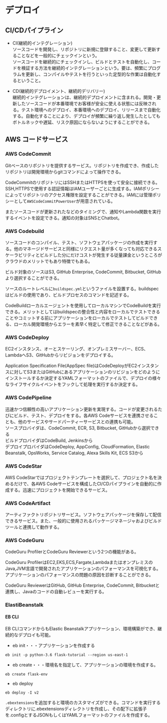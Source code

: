 # デプロイ
## CI/CDパイプライン
- CI(継続的インテグレーション)  
ソースコードを開発し、リポジトリに新規に登録すること、変更して更新することなどを一般的にチェックインという。  
ソースコードを継続的にチェックインし、ビルドとテストを自動化し、コードを検証する方法を継続的インテグレーションという。要は、頻繁にプログラムを更新し、コンパイルやテストを行うといった定型的な作業は自動化するということ。  
  
- CD(継続的デプロイメント、継続的デリバリー)  
継続的インテグレーションは、継続的デプロイメントに含まれる。開発・更新したソースコードが本番環境でお客様が安全に使える状態には反映される。テスト環境へのデプロイ、本番環境へのデプロイ、リリースまで自動化する。自動化することにより、デプロイが頻繁に繰り返し発生したとしてもボトルネックや遅延、リスク原因にならないようにすることができる。  
  
## AWS コードサービス
### AWS CodeCommit
Gitベースのリポジトリを提供するサービス。リポジトリを作成でき、作成したリポジトリは開発環境からgitコマンドによって操作できる。  
  
CodeCommitのリポジトリにはSSHまたはHTTPSを使って安全に接続できる。SSH,HTTPSで使用する認証情報はIAMユーザーごとに生成する。IAMポリシーによってリポジトリのアクセス権限を設定することができる。IAMには管理ポリシーとして`AWSCodeCommitPowerUser`が用意されている。  
  
またソースコードが更新されたなどのタイミングで、通知やLambda関数を実行するイベントを設定できる。通知の対象はSNSとChatbot。  
  
### AWS Codebuild
ソースコードのコンパイル、テスト、ソフトウェアパッケージの作成を実行する。他のマネージドサービスと同様にリクエスト量が多くなっても対応できるスケーラビリティとビルドした分にだけコストが発生する従量課金というところがクラウドのメリットでもあり特徴でもある。  
  
ビルド対象のソースはS3, GitHub Enterprise, CodeCommit, Bitbucket, GitHubより選択することができる。  
  
ソースのルートレベルに`buildspec.yml`というファイルを設置する。buildspecはビルドの使用であり、ビルドプロセスのコマンドを記述する。  
  
CodeBuildローカルエージェントを使用してローカルマシンでCodeBuildを実行できる。メリットとしてはbuildspecの整合性と内容をローカルでテストできることやコミットする前にアプリケーションをローカルでテストしてビルドできる、ローカル開発環境からエラーを素早く特定して修正できることなどがある。  
  
### AWS CodeDeploy
EC2インスタンス、オーとスケーリング、オンプレミスサーバー、ECS、LambdaへS3、GitHubからリビジョンをデプロイする。  
  
Application Specification File(AppSpec file)はCodeDeployがEC2インスタンスに対してS3またはGitHubにあるアプリケーションのリビジョンをどのようにインストールするか決定するYAMLフォーマットのファイルで、デプロイの様々なライフサイクルイベントをフックして処理を実行するか決定する。  
  
### AWS CodePipeline
迅速かつ信頼性の高いアプリケーション更新を実現する。コードが変更されるたびにビルド、テスト、デプロイをする。各AWS Codeサービスを連携させることも、他のサービスやサードパーティーサービスとの連携も可能。  
ソースプロバイダは、CodeCommit, ECR, S3, Bitbucket, GitHubから選択できる  
ビルドプロバイダはCodeBuild, Jenkinsから  
デプロイプロバイダはCodeDeploy, AppConfig, CloudFormation, Elastic Beanstalk, OpsWorks, Service Catalog, Alexa Skills Kit, ECS S3から  
  
### AWS CodeStar
AWS CodeStarではプロジェクトテンプレートを選択して、プロジェクト名を決めるだけで、各AWS Codeサービスを構成したCI/CDパイプラインを自動的に作成する。迅速にプロジェクトを開始できるサービス。  
  
### AWS CodeArtifact
アーティファクトリポジトリサービス。ソフトウェアパッケージを保存して配信できるサービス。また、一般的に使用されるパッケージマネージャおよびビルドツールと連携して動作する。  
  
### AWS CodeGuru
CodeGuru ProfilerとCodeGuru Reviewerという2つの機能がある。  
  
CodeGuru ProfilerはEC2,EKS,ECS,Fargate,LambdaまたはオンプレミスのJava,JVM言語で開発されたアプリケーションのパフォーマンスを可視化する。アプリケーションのパフォーマンスの問題の原因を診断することができる。  
  
CodeGuru ReviewerはGitHub, GitHub Enterprise, CodeCommit, Bitbucketと連携し、Javaのコードの自動レビューを実行する。

### ElastiBeanstalk 
#### EB CLI
EB CLIコマンドからもElastic Beanstalkアプリケーション、環境構築ができ、継続的なデプロイも可能。  
- eb init・・・アプリケーションを作成する
```
eb init -p python-3.6 flask-tutorial --region us-east-1
```
  
- eb create・・・環境名を指定して、アプリケーションの環境を作成する。
```
eb create flask-env
```
  
- eb deploy
```
eb deploy -I v2
```
  
`.ebextensions`を追加すると環境のカスタマイズができる。コマンドを実行するディレクトリに.ebextensionsディレクトリを作成し、その配下に拡張子を.configとするJSONもしくはYAMLフォーマットのファイルを作成する。